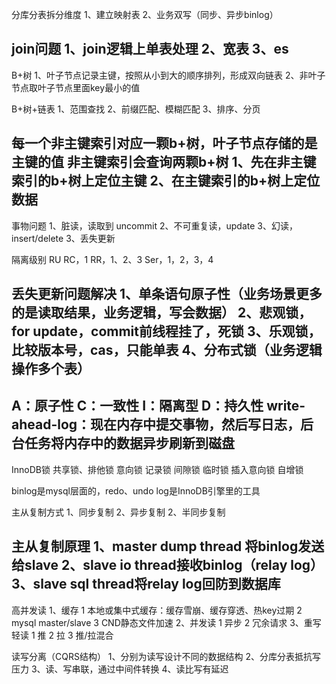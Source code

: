 分库分表拆分维度
1、建立映射表
2、业务双写（同步、异步binlog）

join问题
1、join逻辑上单表处理
2、宽表
3、es
------------------

B+树
1、叶子节点记录主键，按照从小到大的顺序排列，形成双向链表
2、非叶子节点取叶子节点里面key最小的值

B+树+链表
1、范围查找
2、前缀匹配、模糊匹配
3、排序、分页

每一个非主键索引对应一颗b+树，叶子节点存储的是主键的值
非主键索引会查询两颗b+树
    1、先在非主键索引的b+树上定位主键
    2、在主键索引的b+树上定位数据
-------------------

事物问题
1、脏读，读取到 uncommit
2、不可重复读，update
3、幻读，insert/delete
3、丢失更新

隔离级别
RU
RC，1
RR，1、2、3
Ser，1，2，3，4

丢失更新问题解决
1、单条语句原子性（业务场景更多的是读取结果，业务逻辑，写会数据）
2、悲观锁，for update，commit前线程挂了，死锁
3、乐观锁，比较版本号，cas，只能单表
4、分布式锁（业务逻辑操作多个表）
--------------------

A：原子性
C：一致性
I：隔离型
D：持久性
    write-ahead-log：现在内存中提交事物，然后写日志，后台任务将内存中的数据异步刷新到磁盘
----------------------

InnoDB锁
共享锁、排他锁
意向锁
记录锁
间隙锁
临时锁
插入意向锁
自增锁

binlog是mysql层面的，redo、undo log是InnoDB引擎里的工具

主从复制方式
1、同步复制
2、异步复制
2、半同步复制

主从复制原理
1、master dump thread 将binlog发送给slave
2、slave io thread接收binlog（relay log）
3、slave sql thread将relay log回防到数据库
------------------------

高并发读
1、缓存
    1 本地或集中式缓存：缓存雪崩、缓存穿透、热key过期
    2 mysql master/slave
    3 CND静态文件加速
2、并发读
    1 异步
    2 冗余请求
3、重写轻读
    1 推
    2 拉
    3 推/拉混合

读写分离（CQRS结构）
1、分别为读写设计不同的数据结构
2、分库分表抵抗写压力
3、读、写串联，通过中间件转换
4、读比写有延迟


